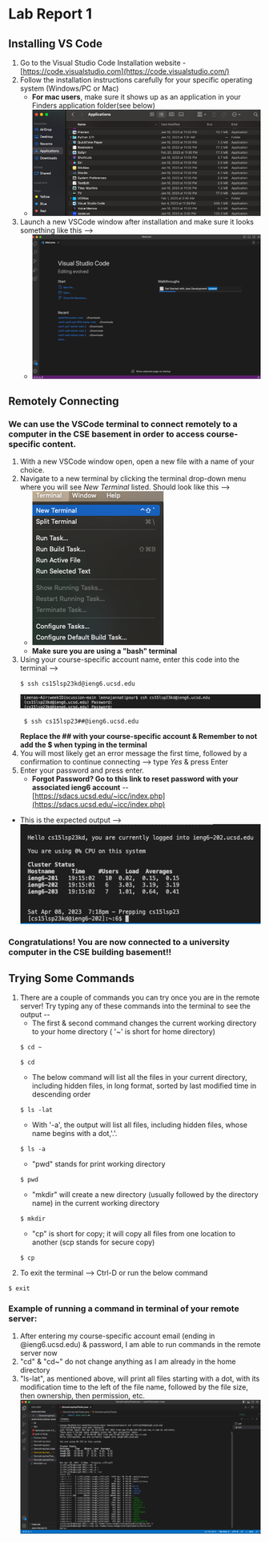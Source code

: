 # Lab Report 1
## Installing VS Code
1. Go to the Visual Studio Code Installation website - [https://code.visualstudio.com](https://code.visualstudio.com/)
2. Follow the installation instructions carefully for your specific operating system (Windows/PC or Mac)
    - **For mac users**, make sure it shows up as an application in your Finders application folder(see below)
    - ![Visual Studio Code is seen at the bottom of my Applications folder](VSCodeApplications.png)
3. Launch a new VSCode window after installation and make sure it looks something like this --> 
    - ![Visual Studio Code - New Window](VSCodeWindow.png)     

## Remotely Connecting  
### We can use the VSCode terminal to connect remotely to a computer in the CSE basement in order to access course-specific content.
1. With a new VSCode window open, open a new file with a name of your choice.
2. Navigate to a new terminal by clicking the terminal drop-down menu where you will see *New Terminal* listed. Should look like this --> 
      - ![Click on New Terminal](NewTermButton.png)
      - **Make sure you are using a "bash" terminal**
3. Using your course-specific account name, enter this code into the terminal -->
    ```
    $ ssh cs15lsp23kd@ieng6.ucsd.edu
    ```
    ![After entering the above code in the terminal](sshtermoutput.png)
    ```
     $ ssh cs15lsp23##@ieng6.ucsd.edu
     ```
     **Replace the ## with your course-specific account & Remember to not add the $ when typing in the terminal**
4. You will most likely get an error message the first time, followed by a confirmation to continue connecting --> type *Yes* & press Enter
5. Enter your password and press enter.
      - **Forgot Password? Go to this link to reset password with your associated ieng6 account** -- [https://sdacs.ucsd.edu/~icc/index.php](https://sdacs.ucsd.edu/~icc/index.php)
  - This is the expected output --> ![After entering your password, you will see the remote server prepping](afterpassword.png)
### Congratulations! You are now connected to a university computer in the CSE building basement!!

## Trying Some Commands
1. There are a couple of commands you can try once you are in the remote server! Try typing any of these commands into the terminal to see the output --
      - The first & second command changes the current working directory to your home directory ( '~' is short for home directory)
      ```   
      $ cd ~
      ```
      ```
      $ cd
      ```
      - The below command will list all the files in your current directory, including hidden files, in long format, sorted by last modified time in descending order
      ```
      $ ls -lat
      ```
      - With '-a', the output will list all files, including hidden files, whose name begins with a dot,'.'.
      ```
      $ ls -a
      ```
      - "pwd" stands for print working directory
      ```
      $ pwd
      ```
      - "mkdir" will create a new directory (usually followed by the directory name) in the current working directory
      ```
      $ mkdir
      ```
      - "cp" is short for copy; it will copy all files from one location to another (scp stands for secure copy)
      ```
      $ cp
      ```
2. To exit the terminal --> Ctrl-D or run the below command 
```
$ exit
```
### Example of running a command in terminal of your remote server:
1. After entering my course-specific account email (ending in @ieng6.ucsd.edu) & password, I am able to run commands in the remote server now
2. "cd" & "cd~" do not change anything as I am already in the home directory
3. "ls-lat", as mentioned above, will print all files starting with a dot, with its modification time to the left of the file name, followed by the file size, then ownership, then permission, etc.
![Different commands run in remote terminal](remotecommands.png) 
   
